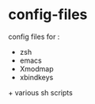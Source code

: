 # config-files #

config files for :

  * zsh
  * emacs
  * Xmodmap
  * xbindkeys

\+ various sh scripts
